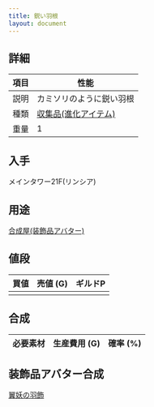 ```yaml
---
title: 鋭い羽根
layout: document
---
```

## 詳細

|項目|性能|
|---|---|
|説明|カミソリのように鋭い羽根|
|種類|[収集品(進化アイテム)](収集品(進化アイテム))|
|重量|1|

## 入手

メインタワー21F(リンシア)

## 用途

[合成屋(装飾品アバター)](合成屋(装飾品アバター))

## 値段

|買値|売値 (G)|ギルドP|
|---|---|---|
||||

## 合成

|必要素材|生産費用 (G)|確率 (%)|
|---|---|---|

## 装飾品アバター合成

[翼妖の羽飾](翼妖の羽飾)
